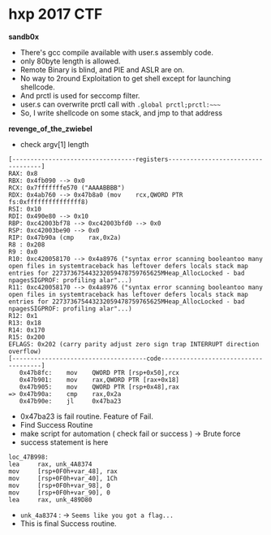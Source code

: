 # hxp 2017 CTF

**sandb0x**

- There's gcc compile available with user.s assembly code.
- only 80byte length is allowed.
- Remote Binary is blind, and PIE and ASLR are on.
- No way to 2round Exploitation to get shell except for launching shellcode.
- And prctl is used for seccomp filter.
- user.s can overwrite prctl call with `.global prctl;prctl:~~~`
- So, I write shellcode on some stack, and jmp to that address


**revenge_of_the_zwiebel**

- check argv[1] length

```
[----------------------------------registers-----------------------------------]
RAX: 0x8
RBX: 0x4fb090 --> 0x0
RCX: 0x7fffffffe570 ("AAAABBBB")
RDX: 0x4ab760 --> 0x47b8a0 (mov    rcx,QWORD PTR fs:0xfffffffffffffff8)
RSI: 0x10
RDI: 0x490e80 --> 0x10
RBP: 0xc42003bf78 --> 0xc42003bfd0 --> 0x0
RSP: 0xc42003be90 --> 0x0
RIP: 0x47b90a (cmp    rax,0x2a)
R8 : 0x208
R9 : 0x0
R10: 0xc420058170 --> 0x4a8976 ("syntax error scanning booleantoo many open files in systemtraceback has leftover defers locals stack map entries for 227373675443232059478759765625MHeap_AllocLocked - bad npagesSIGPROF: profiling alar"...)
R11: 0xc420058170 --> 0x4a8976 ("syntax error scanning booleantoo many open files in systemtraceback has leftover defers locals stack map entries for 227373675443232059478759765625MHeap_AllocLocked - bad npagesSIGPROF: profiling alar"...)
R12: 0x1
R13: 0x18
R14: 0x170
R15: 0x200
EFLAGS: 0x202 (carry parity adjust zero sign trap INTERRUPT direction overflow)
[-------------------------------------code-------------------------------------]
   0x47b8fc:	mov    QWORD PTR [rsp+0x50],rcx
   0x47b901:	mov    rax,QWORD PTR [rax+0x18]
   0x47b905:	mov    QWORD PTR [rsp+0x48],rax
=> 0x47b90a:	cmp    rax,0x2a
   0x47b90e:	jl     0x47ba23
```

- 0x47ba23 is fail routine. Feature of Fail.
- Find Success Routine
- make script for automation ( check fail or success ) -> Brute force
- success statement is here
```
loc_47B998:
lea     rax, unk_4A8374
mov     [rsp+0F0h+var_48], rax
mov     [rsp+0F0h+var_40], 1Ch
mov     [rsp+0F0h+var_98], 0
mov     [rsp+0F0h+var_90], 0
lea     rax, unk_489D80
```

- `unk_4a8374` : -> `Seems like you got a flag...`
- This is final Success routine.
